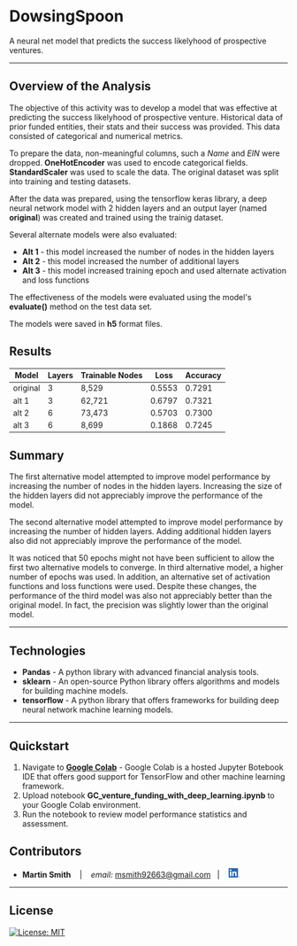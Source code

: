 # DowsingSpoon

A neural net model that predicts the success likelyhood of prospective ventures.

---

## Overview of the Analysis

The objective of this activity was to develop a model that was effective at predicting the success likelyhood of prospective venture.  Historical data of prior funded entities, their stats and their success was provided.  This data consisted of categorical and numerical metrics.  

To prepare the data, non-meaningful columns, such a *Name* and *EIN* were dropped.  **OneHotEncoder** was used to encode categorical fields.  **StandardScaler** was used to scale the data.  The original dataset was split into training and testing datasets.  

After the data was prepared, using the tensorflow keras library, a deep neural network model with 2 hidden layers and an output layer (named **original**) was created and trained using the trainig dataset.

Several alternate models were also evaluated:
* **Alt 1** - this model increased the number of nodes in the hidden layers
* **Alt 2** - this model increased the number of additional layers
* **Alt 3** - this model increased training epoch and used alternate activation and loss functions

The effectiveness of the models were evaluated using the model's **evaluate()** method on the test data set.

The models were saved in **h5** format files.

## Results

| Model | Layers | Trainable Nodes | Loss | Accuracy |
|-------|--------|-----------------|---------|--------|
| original | 3 | 8,529 | 0.5553 | 0.7291 |
| alt 1 | 3 | 62,721 | 0.6797 | 0.7321 |
| alt 2 | 6 | 73,473 | 0.5703 | 0.7300 |
| alt 3 | 6 | 8,699 | 0.1868 | 0.7245 |

## Summary
The first alternative model attempted to improve model performance by increasing the number of nodes in the hidden layers.  Increasing the size of the hidden layers did not appreciably improve the performance of the model.

The second alternative model attempted to improve model performance by increasing the number of hidden layers.  Adding additional hidden layers also did not appreciably improve the performance of the model.

It was noticed that 50 epochs might not have been sufficient to allow the first two alternative models to converge.  In third alternative model, a higher number of epochs was used.  In addition, an alternative set of activation functions and loss functions were used.  Despite these changes, the performance of the third model was also not appreciably better than the original model.  In fact, the precision was slightly lower than the original model. 

---

## Technologies

* **Pandas**  - A python library with advanced financial analysis tools.
* **sklearn** - An open-source Python library offers algorithms and models for building machine models.
* **tensorflow** - A python library that offers frameworks for building deep neural network machine learning models.

---

## Quickstart

1. Navigate to **[Google Colab](https://colab.research.google.com)** - Google Colab is a hosted Jupyter Botebook IDE that offers good support for TensorFlow and other machine learning framework.
2. Upload notebook **GC_venture_funding_with_deep_learning.ipynb** to your Google Colab environment.
3. Run the notebook to review model performance statistics and assessment.

## Contributors

*  **Martin Smith** <span>&nbsp;&nbsp;</span> |
<span>&nbsp;&nbsp;</span> *email:* msmith92663@gmail.com <span>&nbsp;&nbsp;</span>|
<span>&nbsp;&nbsp;</span> [<img src="images/LI-In-Bug.png" alt="in" width="20"/>](https://www.linkedin.com/in/smithmartinp/)

---

## License

[![License: MIT](https://img.shields.io/badge/License-MIT-yellow.svg)](LICENSE)